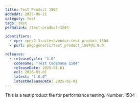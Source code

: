 ```yaml
---
title: Test Product 1504
addedAt: 2025-08-21
category: test
tags: test
permalink: /test-product-1504

identifiers:
  - cpe: cpe:2.3:a:testvendor:test_product_1504
  - purl: pkg:generic/test_product_1504@1.0.0

releases:
  - releaseCycle: "1.0"
    codename: "Test Codename 1504"
    releaseDate: 2025-01-01
    eol: 2026-01-01
    latest: "1.0.0"
    latestReleaseDate: 2025-01-01
---
```


This is a test product file for performance testing. Number: 1504
